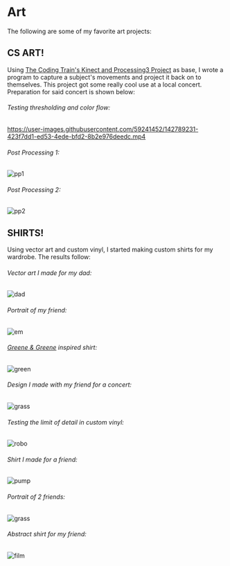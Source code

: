 # Art
The following are some of my favorite art projects:

## CS ART!
Using [The Coding Train's Kinect and Processing3 Project](https://www.youtube.com/watch?v=QmVNgdapJJM) as base, I wrote a program to capture a subject's movements and project it back on to themselves. This project got some really cool use at a local concert. Preparation for said concert is shown below:

###### Testing thresholding and color flow:
https://user-images.githubusercontent.com/59241452/142789231-423f7dd1-ed53-4ede-bfd2-8b2e976deedc.mp4


###### Post Processing 1:
![pp1](cs_art/pp1.jpg)

###### Post Processing 2:
![pp2](cs_art/pp2.jpg)


## SHIRTS!
Using vector art and custom vinyl, I started making custom shirts for my wardrobe. The results follow:

###### Vector art I made for my dad:
![dad](shirts/dad.jpg)

###### Portrait of my friend:
![em](shirts/emmett.jpg)

###### [Greene & Greene](https://en.wikipedia.org/wiki/Thorsen_House) inspired shirt:
![green](shirts/greene_n_greene.jpg)

###### Design I made with my friend for a concert:
![grass](shirts/grass.jpg)

###### Testing the limit of detail in custom vinyl:
![robo](shirts/robo.jpg)

###### Shirt I made for a friend:
![pump](shirts/pump.jpeg)

###### Portrait of 2 friends:
![grass](shirts/panel.jpg)

###### Abstract shirt for my friend:
![film](shirts/film.jpg)

